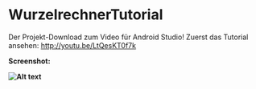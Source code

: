 # WurzelrechnerTutorial
Der Projekt-Download zum Video für Android Studio! 
Zuerst das Tutorial ansehen: http://youtu.be/LtQesKT0f7k

<b> Screenshot: <b/>

![Alt text]( http://s04.justpaste.it/files/justpaste/d224/a9151321/file17.png "Aufbau der App")
